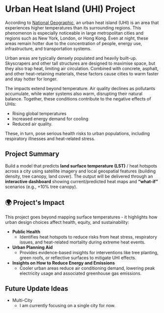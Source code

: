 # Urban Heat Island (UHI) Project
According to [National Geographic](https://education.nationalgeographic.org/resource/urban-heat-island/), an urban heat island (UHI) is an area that experiences higher temperatures than its surrounding regions. This phenomenon is especially noticeable in large metropolitan cities and regions such as New York, London, or Hong Kong. Even at night, these areas remain hotter due to the concentration of people, energy use, infrastructure, and transportation systems.

Urban areas are typically densely populated and heavily built-up. Skyscrapers and other tall structures are designed to maximise space, but they also trap heat, limiting air circulation. Combined with concrete, asphalt, and other heat-retaining materials, these factors cause cities to warm faster and stay hotter for longer.

The impacts extend beyond temperature. Air quality declines as pollutants accumulate, while water systems also warm, disrupting their natural balance. Together, these conditions contribute to the negative effects of UHIs: 
* Rising global temperatures 
* Increased energy demand for cooling 
* Reduced air quality. 

These, in turn, pose serious health risks to urban populations, including respiratory illnesses and heat-related stress.

## Project Summary
Build a model that predicts **land surface temperature (LST)** / heat hotspots across a city using satellite imagery and local geospatial features (building density, tree canopy, land cover). The output will be delivered through an **interactive dashboard** showing current/predicted heat maps and **“what-if”** scenarios (e.g., +10% tree canopy).

## 🌍 Project's Impact
This project goes beyond mapping surface temperatures - it highlights how urban design choices affect health, equity, and sustainability:
* **Public Health**
    * Identifies heat hotspots to reduce risks from heat stress, respiratory issues, and heat-related mortality during extreme heat events.
* **Urban Planning Aid**
    * Provides evidence-based insights for interventions like tree planting, green roofs, or reflective surfaces to mitigate UHI effects.
* **Insights on How to Reduce Energy and Emissions**
    * Cooler urban areas reduce air conditioning demand, lowering peak electricity usage and associated greenhouse gas emissions.

## Future Update Ideas
* Multi-City
    * I am currently focusing on a single city for now. 